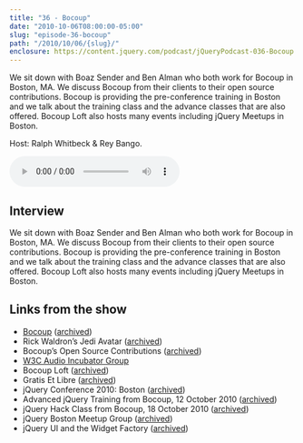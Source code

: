 ```yaml
---
title: "36 - Bocoup"
date: "2010-10-06T08:00:00-05:00"
slug: "episode-36-bocoup"
path: "/2010/10/06/{slug}/"
enclosure: https://content.jquery.com/podcast/jQueryPodcast-036-Bocoup.mp3
---
```

We sit down with Boaz Sender and Ben Alman who both work for Bocoup in Boston, MA.  We discuss Bocoup from their clients to their open source contributions.  Bocoup is providing the pre-conference training in Boston and we talk about the training class and the advance classes that are also offered.  Bocoup Loft also hosts many events including jQuery Meetups in Boston.

Host: Ralph Whitbeck &amp; Rey Bango.

<audio src="https://content.jquery.com/podcast/jQueryPodcast-036-Bocoup.mp3" controls=""></audio>

## Interview

We sit down with Boaz Sender and Ben Alman who both work for Bocoup in Boston, MA.  We discuss Bocoup from their clients to their open source contributions.  Bocoup is providing the pre-conference training in Boston and we talk about the training class and the advance classes that are also offered.  Bocoup Loft also hosts many events including jQuery Meetups in Boston.

## Links from the show

* [Bocoup](https://bocoup.com/) ([archived](https://web.archive.org/web/20101010120016/http://bocoup.com/))
* Rick Waldron’s Jedi Avatar ([archived](https://web.archive.org/web/20110208073626/http://richardwaldron.com/))
* Bocoup’s Open Source Contributions ([archived](https://web.archive.org/web/20100924173118/http://code.bocoup.com/))
* [W3C Audio Incubator Group](http://www.w3.org/2010/04/audio/audio-incubator-charter.html)
* Bocoup Loft ([archived](https://web.archive.org/web/20101010120756/http://loft.bocoup.com/))
* Gratis Et Libre ([archived](https://web.archive.org/web/20101010110112/http://loft.bocoup.com/gratis-et-libre))
* jQuery Conference 2010: Boston ([archived](https://web.archive.org/web/20101016073017/http://events.jquery.org/2010/boston/))
* Advanced jQuery Training from Bocoup, 12 October 2010 ([archived](https://web.archive.org/web/20101010120937/http://loft.bocoup.com/advanced-jquery-training-2010-10-12))
* jQuery Hack Class from Bocoup, 18 October 2010 ([archived](https://web.archive.org/web/20101004012523/http://loft.bocoup.com/jquery-hack-class-2010-10-18/))
* jQuery Boston Meetup Group ([archived](https://web.archive.org/web/20130811153637/http://meetups.jquery.com/group/jqueryboston))
* jQuery UI and the Widget Factory ([archived](https://web.archive.org/web/20101009073515/http://meetups.jquery.com/events/jquery-ui-and-the-widget))
